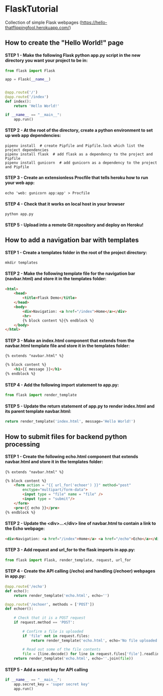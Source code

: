 # FlaskTutorial
Collection of simple Flask webpages (https://hello-thatflippingfool.herokuapp.com/)

How to create the "Hello World!" page
---
#### STEP 1 - Make the following Flask python app.py script in the new directory you want your project to be in:
```python
from flask import Flask

app = Flask(__name__)


@app.route('/')
@app.route('/index')
def index():
    return 'Hello World!'

if __name__ == "__main__":
    app.run()
```
#### STEP 2 - At the root of the directory, create a python environment to set up web app dependencies:
```
pipenv install  # create Pipfile and Pipfile.lock which list the project dependencies
pipenv install flask  # add flask as a dependency to the project and Pipfile
pipenv install gunicorn  # add gunicorn as a dependency to the project and Pipfile
```
#### STEP 3 - Create an extensionless Procfile that tells heroku how to run your web app:
```
echo 'web: gunicorn app:app' > Procfile
```
#### STEP 4 - Check that it works on local host in your browser
```
python app.py
```
#### STEP 5 - Upload into a remote Git repository and deploy on Heroku!

How to add a navigation bar with templates
---
#### STEP 1 - Create a templates folder in the root of the project directory:
```
mkdir templates
```
#### STEP 2 - Make the following template file for the navigation bar (navbar.html) and store it in the templates folder:
```html
<html>
    <head>
        <title>Flask Demo</title>
    </head>
    <body>
        <div>Navigation: <a href="/index">Home</a></div>
        <hr>
        {% block content %}{% endblock %}
    </body>
</html>
```
#### STEP 3 - Make an index.html component that extends from the navbar.html template file and store it in the templates folder:
```html
{% extends "navbar.html" %}

{% block content %}
    <h1>{{ message }}</h1>
{% endblock %}

```
#### STEP 4 - Add the following import statement to app.py:
```python
from flask import render_template
```
#### STEP 5 - Update the return statement of app.py to render index.html and its parent template navbar.html:
```python
return render_template('index.html', message='Hello World!')
```
How to submit files for backend python processing
---
#### STEP 1 - Create the following echo.html component that extends navbar.html and store it in the templates folder:
```html
{% extends "navbar.html" %}

{% block content %}
    <form action = "{{ url_for('echoer') }}" method="post"
        enctype="multipart/form-data">
        <input type = "file" name = "file" />
        <input type = "submit"/>
    </form>
    <pre>{{ echo }}</pre>
{% endblock %}
```
#### STEP 2 - Update the \<div>...\</div> line of navbar.html to contain a link to the Echo webpage:
```html
<div>Navigation: <a href="/index">Home</a> <a href="/echo">Echo</a></div>
```
#### STEP 3 - Add request and url_for to the flask imports in app.py:
```python
from flask import Flask, render_template, request, url_for
```
#### STEP 4 - Create the API calling (/echo) and handling (/echoer) webpages in app.py:
```python
@app.route('/echo')
def echo():
	return render_template('echo.html', echo='')

@app.route('/echoer', methods = ['POST'])
def echoer():
	
	# Check that it is a POST request
	if request.method == 'POST':
		
		# Confirm a file is uploaded
		if 'file' not in request.files:
			return render_template('echo.html', echo='No file uploaded!')
		
		# Read out some of the file contents
		file = [line.decode() for line in request.files['file'].readlines(1000)]
	return render_template('echo.html', echo=''.join(file))
```
#### STEP 5 - Add a secret key for API calling
```python
if __name__ == "__main__":
	app.secret_key = 'super secret key'
    app.run()
```
